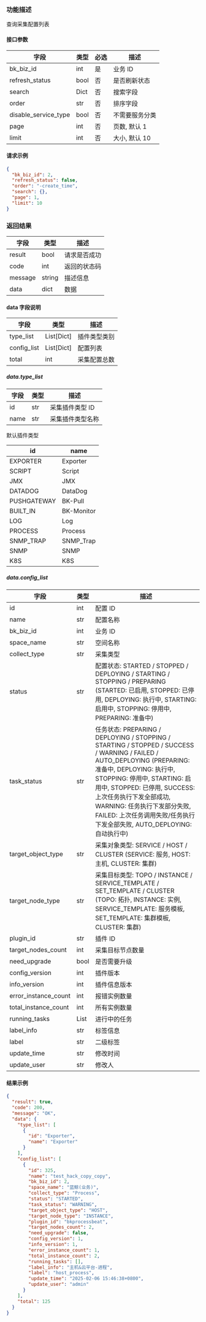 ### 功能描述

查询采集配置列表


#### 接口参数

| 字段                   | 类型   | 必选  | 描述        |
| -------------------- | ---- | --- | --------- |
| bk_biz_id            | int  | 是   | 业务 ID     |
| refresh_status       | bool | 否   | 是否刷新状态    |
| search               | Dict | 否   | 搜索字段      |
| order                | str  | 否   | 排序字段      |
| disable_service_type | bool | 否   | 不需要服务分类   |
| page                 | int  | 否   | 页数, 默认 1  |
| limit                | int  | 否   | 大小, 默认 10 |

#### 请求示例

```json
{
  "bk_biz_id": 2,
  "refresh_status": false,
  "order": "-create_time",
  "search": {},
  "page": 1,
  "limit": 10
}
```

### 返回结果

| 字段      | 类型     | 描述     |
| ------- | ------ | ------ |
| result  | bool   | 请求是否成功 |
| code    | int    | 返回的状态码 |
| message | string | 描述信息   |
| data    | dict   | 数据     |

#### data 字段说明

| 字段          | 类型           | 描述     |
| ----------- | ------------ | ------ |
| type_list   | List\[Dict\] | 插件类型类别 |
| config_list | List\[Dict\] | 配置列表   |
| total       | int          | 采集配置总数 |

##### data.type_list

| 字段   | 类型  | 描述        |
| ---- | --- | --------- |
| id   | str | 采集插件类型 ID |
| name | str | 采集插件类型名称  |

默认插件类型

| id          | name       |
| ----------- | ---------- |
| EXPORTER    | Exporter   |
| SCRIPT      | Script     |
| JMX         | JMX        |
| DATADOG     | DataDog    |
| PUSHGATEWAY | BK-Pull    |
| BUILT_IN    | BK-Monitor |
| LOG         | Log        |
| PROCESS     | Process    |
| SNMP_TRAP   | SNMP_Trap  |
| SNMP        | SNMP       |
| K8S         | K8S        |

##### data.config_list

| 字段                   | 类型   | 描述       |
| -------------------- | ---- | -------- |
| id                   | int  | 配置 ID    |
| name                 | str  | 配置名称     |
| bk_biz_id            | int  | 业务 ID    |
| space_name           | str  | 空间名称     |
| collect_type         | str  | 采集类型     |
| status               | str  | 配置状态: STARTED / STOPPED / DEPLOYING / STARTING / STOPPING / PREPARING (STARTED: 已启用, STOPPED: 已停用, DEPLOYING: 执行中, STARTING: 启用中, STOPPING: 停用中, PREPARING: 准备中)     |
| task_status          | str  | 任务状态: PREPARING / DEPLOYING / STOPPING / STARTING / STOPPED / SUCCESS / WARNING / FAILED / AUTO_DEPLOYING (PREPARING: 准备中, DEPLOYING: 执行中, STOPPING: 停用中, STARTING: 启用中, STOPPED: 已停用, SUCCESS: 上次任务执行下发全部成功, WARNING: 任务执行下发部分失败, FAILED: 上次任务调用失败/任务执行下发全部失败, AUTO_DEPLOYING: 自动执行中)     |
| target_object_type   | str  | 采集对象类型: SERVICE / HOST / CLUSTER (SERVICE: 服务, HOST: 主机, CLUSTER: 集群)   |
| target_node_type     | str  | 采集目标类型: TOPO / INSTANCE / SERVICE_TEMPLATE / SET_TEMPLATE / CLUSTER (TOPO: 拓扑, INSTANCE: 实例, SERVICE_TEMPLATE: 服务模板, SET_TEMPLATE: 集群模板, CLUSTER: 集群)  |
| plugin_id            | str  | 插件 ID     |
| target_nodes_count   | int  | 采集目标节点数量 |
| need_upgrade         | bool | 是否需要升级   |
| config_version       | int  | 插件版本     |
| info_version         | int  | 插件信息版本   |
| error_instance_count | int  | 报错实例数量   |
| total_instance_count | int  | 所有实例数量   |
| running_tasks        | List | 进行中的任务   |
| label_info           | str  | 标签信息     |
| label                | str  | 二级标签     |
| update_time          | str  | 修改时间     |
| update_user          | str  | 修改人      |

#### 结果示例

```json
{
  "result": true,
  "code": 200,
  "message": "OK",
  "data": {
    "type_list": [
      {
        "id": "Exporter",
        "name": "Exporter"
      }
    ],
    "config_list": [
      {
        "id": 325,
        "name": "test_hack_copy_copy",
        "bk_biz_id": 2,
        "space_name": "蓝鲸(业务)",
        "collect_type": "Process",
        "status": "STARTED",
        "task_status": "WARNING",
        "target_object_type": "HOST",
        "target_node_type": "INSTANCE",
        "plugin_id": "bkprocessbeat",
        "target_nodes_count": 2,
        "need_upgrade": false,
        "config_version": 1,
        "info_version": 1,
        "error_instance_count": 1,
        "total_instance_count": 2,
        "running_tasks": [],
        "label_info": "主机&云平台-进程",
        "label": "host_process",
        "update_time": "2025-02-06 15:46:38+0800",
        "update_user": "admin"
      }
    ],
    "total": 125
  }
}
```
